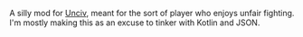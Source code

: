 A silly mod for [Unciv](https://github.com/yairm210/Unciv/), meant for the sort of player who enjoys unfair fighting. I'm mostly making this as an excuse to tinker with Kotlin and JSON.
